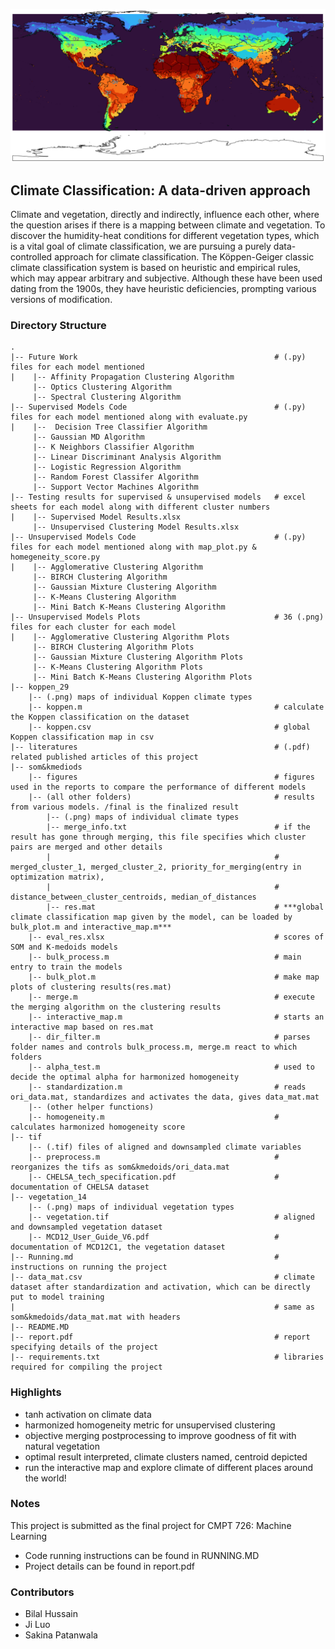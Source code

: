 ![alt text](https://github.com/logic2333/climate-clustering/blob/master/som%26kmedoids/final/globe2.png?raw=true)

## Climate Classification: A data-driven approach

Climate and vegetation, directly and indirectly, influence each other, where the question arises if there is a mapping between climate and vegetation. To discover the humidity-heat conditions for different vegetation types, which is a vital goal of climate classification, we are pursuing a purely data-controlled approach for climate classification. The Köppen-Geiger classic climate classification system is based on heuristic and empirical rules, which may appear arbitrary and subjective.  Although these have been used dating from the 1900s, they have heuristic deficiencies, prompting various versions of modification.

### Directory Structure
    .
    |-- Future Work                                            # (.py) files for each model mentioned
    |    |-- Affinity Propagation Clustering Algorithm                           
         |-- Optics Clustering Algorithm
         |-- Spectral Clustering Algorithm 
    |-- Supervised Models Code                                 # (.py) files for each model mentioned along with evaluate.py
    |    |--  Decision Tree Classifier Algorithm
         |-- Gaussian MD Algorithm
         |-- K Neighbors Classifier Algorithm
         |-- Linear Discriminant Analysis Algorithm
         |-- Logistic Regression Algorithm
         |-- Random Forest Classifer Algorithm
         |-- Support Vector Machines Algorithm
    |-- Testing results for supervised & unsupervised models   # excel sheets for each model along with different cluster numbers
    |    |-- Supervised Model Results.xlsx
         |-- Unsupervised Clustering Model Results.xlsx
    |-- Unsupervised Models Code                               # (.py) files for each model mentioned along with map_plot.py & homegeneity_score.py
    |    |-- Agglomerative Clustering Algorithm
         |-- BIRCH Clustering Algorithm
         |-- Gaussian Mixture Clustering Algorithm
         |-- K-Means Clustering Algorithm
         |-- Mini Batch K-Means Clustering Algorithm
    |-- Unsupervised Models Plots                              # 36 (.png) files for each cluster for each model
    |    |-- Agglomerative Clustering Algorithm Plots
         |-- BIRCH Clustering Algorithm Plots
         |-- Gaussian Mixture Clustering Algorithm Plots
         |-- K-Means Clustering Algorithm Plots
         |-- Mini Batch K-Means Clustering Algorithm Plots
    |-- koppen_29
        |-- (.png) maps of individual Koppen climate types
        |-- koppen.m                                           # calculate the Koppen classification on the dataset
        |-- koppen.csv                                         # global Koppen classification map in csv
    |-- literatures                                            # (.pdf) related published articles of this project
    |-- som&kmediods
        |-- figures                                            # figures used in the reports to compare the performance of different models
        |-- (all other folders)                                # results from various models. /final is the finalized result
            |-- (.png) maps of individual climate types
            |-- merge_info.txt                                 # if the result has gone through merging, this file specifies which cluster pairs are merged and other details
            |                                                  # merged_cluster_1, merged_cluster_2, priority_for_merging(entry in optimization matrix), 
            |                                                  # distance_between_cluster_centroids, median_of_distances
            |-- res.mat                                        # ***global climate classification map given by the model, can be loaded by bulk_plot.m and interactive_map.m***
        |-- eval_res.xlsx                                      # scores of SOM and K-medoids models
        |-- bulk_process.m                                     # main entry to train the models
        |-- bulk_plot.m                                        # make map plots of clustering results(res.mat)
        |-- merge.m                                            # execute the merging algorithm on the clustering results
        |-- interactive_map.m                                  # starts an interactive map based on res.mat
        |-- dir_filter.m                                       # parses folder names and controls bulk_process.m, merge.m react to which folders
        |-- alpha_test.m                                       # used to decide the optimal alpha for harmonized homogeneity
        |-- standardization.m                                  # reads ori_data.mat, standardizes and activates the data, gives data_mat.mat
        |-- (other helper functions)
        |-- homogeneity.m                                      # calculates harmonized homogeneity score        
    |-- tif                                                    
        |-- (.tif) files of aligned and downsampled climate variables
        |-- preprocess.m                                       # reorganizes the tifs as som&kmedoids/ori_data.mat
        |-- CHELSA_tech_specification.pdf                      # documentation of CHELSA dataset       
    |-- vegetation_14
        |-- (.png) maps of individual vegetation types
        |-- vegetation.tif                                     # aligned and downsampled vegetation dataset
        |-- MCD12_User_Guide_V6.pdf                            # documentation of MCD12C1, the vegetation dataset
    |-- Running.md                                             # instructions on running the project
    |-- data_mat.csv                                           # climate dataset after standardization and activation, which can be directly put to model training
    |                                                          # same as som&kmedoids/data_mat.mat with headers
    |-- README.MD                                              
    |-- report.pdf                                             # report specifying details of the project  
    |-- requirements.txt                                       # libraries required for compiling the project

### Highlights
- tanh activation on climate data
- harmonized homogeneity metric for unsupervised clustering
- objective merging postprocessing to improve goodness of fit with natural vegetation
- optimal result interpreted, climate clusters named, centroid depicted
- run the interactive map and explore climate of different places around the world!

### Notes
This project is submitted as the final project for CMPT 726: Machine Learning
- Code running instructions can be found in RUNNING.MD
- Project details can be found in report.pdf

### Contributors
- Bilal Hussain
- Ji Luo
- Sakina Patanwala



